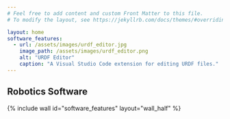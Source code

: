 ```yaml
---
# Feel free to add content and custom Front Matter to this file.
# To modify the layout, see https://jekyllrb.com/docs/themes/#overriding-theme-defaults

layout: home
software_features:
  - url: /assets/images/urdf_editor.jpg
    image_path: /assets/images/urdf_editor.png
    alt: "URDF Editor"
    caption: "A Visual Studio Code extension for editing URDF files."
---
```


<div class="feature_row">
  <h2>Robotics Software</h2>
  {% include wall id="software_features" layout="wall_half" %}
</div>

